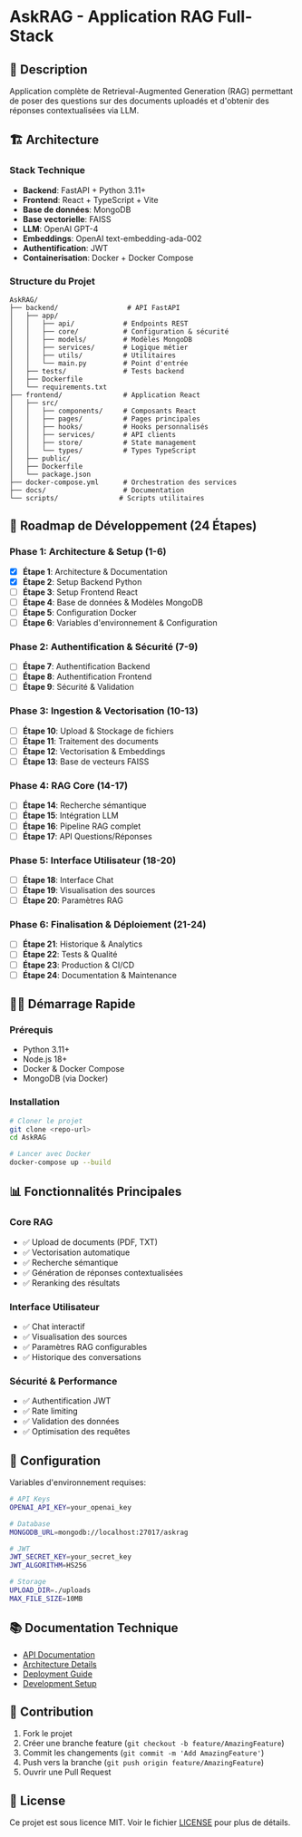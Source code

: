 # AskRAG - Application RAG Full-Stack

## 🎯 Description
Application complète de Retrieval-Augmented Generation (RAG) permettant de poser des questions sur des documents uploadés et d'obtenir des réponses contextualisées via LLM.

## 🏗️ Architecture

### Stack Technique
- **Backend**: FastAPI + Python 3.11+
- **Frontend**: React + TypeScript + Vite
- **Base de données**: MongoDB
- **Base vectorielle**: FAISS
- **LLM**: OpenAI GPT-4
- **Embeddings**: OpenAI text-embedding-ada-002
- **Authentification**: JWT
- **Containerisation**: Docker + Docker Compose

### Structure du Projet
```
AskRAG/
├── backend/                 # API FastAPI
│   ├── app/
│   │   ├── api/            # Endpoints REST
│   │   ├── core/           # Configuration & sécurité
│   │   ├── models/         # Modèles MongoDB
│   │   ├── services/       # Logique métier
│   │   ├── utils/          # Utilitaires
│   │   └── main.py         # Point d'entrée
│   ├── tests/              # Tests backend
│   ├── Dockerfile
│   └── requirements.txt
├── frontend/               # Application React
│   ├── src/
│   │   ├── components/     # Composants React
│   │   ├── pages/          # Pages principales
│   │   ├── hooks/          # Hooks personnalisés
│   │   ├── services/       # API clients
│   │   ├── store/          # State management
│   │   └── types/          # Types TypeScript
│   ├── public/
│   ├── Dockerfile
│   └── package.json
├── docker-compose.yml      # Orchestration des services
├── docs/                   # Documentation
└── scripts/               # Scripts utilitaires
```

## 🚀 Roadmap de Développement (24 Étapes)

### Phase 1: Architecture & Setup (1-6)
- [x] **Étape 1**: Architecture & Documentation
- [x] **Étape 2**: Setup Backend Python
- [ ] **Étape 3**: Setup Frontend React
- [ ] **Étape 4**: Base de données & Modèles MongoDB
- [ ] **Étape 5**: Configuration Docker
- [ ] **Étape 6**: Variables d'environnement & Configuration

### Phase 2: Authentification & Sécurité (7-9)
- [ ] **Étape 7**: Authentification Backend
- [ ] **Étape 8**: Authentification Frontend
- [ ] **Étape 9**: Sécurité & Validation

### Phase 3: Ingestion & Vectorisation (10-13)
- [ ] **Étape 10**: Upload & Stockage de fichiers
- [ ] **Étape 11**: Traitement des documents
- [ ] **Étape 12**: Vectorisation & Embeddings
- [ ] **Étape 13**: Base de vecteurs FAISS

### Phase 4: RAG Core (14-17)
- [ ] **Étape 14**: Recherche sémantique
- [ ] **Étape 15**: Intégration LLM
- [ ] **Étape 16**: Pipeline RAG complet
- [ ] **Étape 17**: API Questions/Réponses

### Phase 5: Interface Utilisateur (18-20)
- [ ] **Étape 18**: Interface Chat
- [ ] **Étape 19**: Visualisation des sources
- [ ] **Étape 20**: Paramètres RAG

### Phase 6: Finalisation & Déploiement (21-24)
- [ ] **Étape 21**: Historique & Analytics
- [ ] **Étape 22**: Tests & Qualité
- [ ] **Étape 23**: Production & CI/CD
- [ ] **Étape 24**: Documentation & Maintenance

## 🏃‍♂️ Démarrage Rapide

### Prérequis
- Python 3.11+
- Node.js 18+
- Docker & Docker Compose
- MongoDB (via Docker)

### Installation
```bash
# Cloner le projet
git clone <repo-url>
cd AskRAG

# Lancer avec Docker
docker-compose up --build
```

## 📊 Fonctionnalités Principales

### Core RAG
- ✅ Upload de documents (PDF, TXT)
- ✅ Vectorisation automatique
- ✅ Recherche sémantique
- ✅ Génération de réponses contextualisées
- ✅ Reranking des résultats

### Interface Utilisateur
- ✅ Chat interactif
- ✅ Visualisation des sources
- ✅ Paramètres RAG configurables
- ✅ Historique des conversations

### Sécurité & Performance
- ✅ Authentification JWT
- ✅ Rate limiting
- ✅ Validation des données
- ✅ Optimisation des requêtes

## 🔧 Configuration

Variables d'environnement requises:
```bash
# API Keys
OPENAI_API_KEY=your_openai_key

# Database
MONGODB_URL=mongodb://localhost:27017/askrag

# JWT
JWT_SECRET_KEY=your_secret_key
JWT_ALGORITHM=HS256

# Storage
UPLOAD_DIR=./uploads
MAX_FILE_SIZE=10MB
```

## 📚 Documentation Technique

- [API Documentation](./docs/api.md)
- [Architecture Details](./docs/architecture.md)
- [Deployment Guide](./docs/deployment.md)
- [Development Setup](./docs/development.md)

## 🤝 Contribution

1. Fork le projet
2. Créer une branche feature (`git checkout -b feature/AmazingFeature`)
3. Commit les changements (`git commit -m 'Add AmazingFeature'`)
4. Push vers la branche (`git push origin feature/AmazingFeature`)
5. Ouvrir une Pull Request

## 📄 License

Ce projet est sous licence MIT. Voir le fichier [LICENSE](LICENSE) pour plus de détails.
